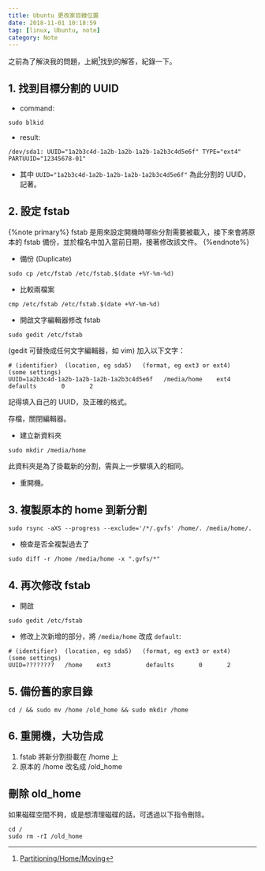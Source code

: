 ```yaml
---
title: Ubuntu 更改家目錄位置
date: 2018-11-01 10:18:59
tag: [linux, Ubuntu, note]
category: Note
---
```

之前為了解決我的問題，上網[^1]找到的解答，紀錄一下。

[^1]:[Partitioning/Home/Moving](https://help.ubuntu.com/community/Partitioning/Home/Moving)

## 1. 找到目標分割的 UUID

- command:

```shell line_number:false
sudo blkid
```

- result:

```shell line_number:false
/dev/sda1: UUID="1a2b3c4d-1a2b-1a2b-1a2b-1a2b3c4d5e6f" TYPE="ext4" PARTUUID="12345678-01"
```

<!-- more -->

- 其中 `UUID="1a2b3c4d-1a2b-1a2b-1a2b-1a2b3c4d5e6f"` 為此分割的 UUID，記著。

## 2. 設定 fstab
{%note primary%}
fstab 是用來設定開機時哪些分割需要被載入，接下來會將原本的 fstab 備份，並於檔名中加入當前日期，接著修改該文件。
{%endnote%}

- 備份 (Duplicate)

```shell line_number:false
sudo cp /etc/fstab /etc/fstab.$(date +%Y-%m-%d)
```

- 比較兩檔案

```shell line_number:false
cmp /etc/fstab /etc/fstab.$(date +%Y-%m-%d)
```

- 開啟文字編輯器修改 fstab

```shell line_number:false
sudo gedit /etc/fstab 
```

(gedit 可替換成任何文字編輯器，如 vim)
加入以下文字：
``` line_number:false
# (identifier)  (location, eg sda5)   (format, eg ext3 or ext4)      (some settings) 
UUID=1a2b3c4d-1a2b-1a2b-1a2b-1a2b3c4d5e6f   /media/home    ext4          defaults       0       2 
```
記得填入自己的 UUID，及正確的格式。

存檔，關閉編輯器。

- 建立新資料夾

```shell line_number:false
sudo mkdir /media/home
```

此資料夾是為了掛載新的分割，需與上一步驟填入的相同。

- 重開機。

## 3. 複製原本的 home 到新分割

```shell line_number:false
sudo rsync -aXS --progress --exclude='/*/.gvfs' /home/. /media/home/.
```

- 檢查是否全複製過去了

```shell line_number:false
sudo diff -r /home /media/home -x ".gvfs/*"
```

## 4. 再次修改 fstab

- 開啟

```shell line_number:false
sudo gedit /etc/fstab
```

- 修改上次新增的部分，將 `/media/home` 改成 `default`:

```shell line_number:false
# (identifier)  (location, eg sda5)   (format, eg ext3 or ext4)      (some settings) 
UUID=????????   /home    ext3          defaults       0       2
```

## 5. 備份舊的家目錄

```shell line_number:false
cd / && sudo mv /home /old_home && sudo mkdir /home
```

## 6. 重開機，大功告成

1. fstab 將新分割掛載在 /home 上
2. 原本的 /home 改名成 /old_home

## 刪除 old_home

如果磁碟空間不夠，或是想清理磁碟的話，可透過以下指令刪除。

```shell line_number:false
cd /
sudo rm -rI /old_home
```




